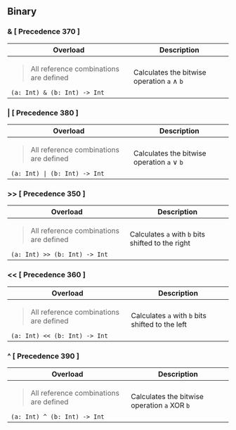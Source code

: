 <link rel="stylesheet" href="../../../../css/reference.css">

## Binary

### & <span class="precedence">[ Precedence 370 ]</span>

<table>
    <thead>
        <tr>
            <th>Overload</th>
            <th>Description</th>
        </tr>
    </thead>
    <tbody>
        <tr>
            <td> 
                <blockquote>
                    <p>All reference combinations are defined</p>
                </blockquote>
                <code>(a: Int) & (b: Int) -> Int</code> 
            </td>
            <td rowspan="1">
                Calculates the bitwise operation <code>a</code> ∧ <code>b</code>
            </td>
        </tr>
    </tbody>
</table>

### | <span class="precedence">[ Precedence 380 ]</span>

<table>
    <thead>
        <tr>
            <th>Overload</th>
            <th>Description</th>
        </tr>
    </thead>
    <tbody>
        <tr>
            <td> 
                <blockquote>
                    <p>All reference combinations are defined</p>
                </blockquote>
                <code>(a: Int) | (b: Int) -> Int</code> 
            </td>
            <td rowspan="1">
                Calculates the bitwise operation <code>a</code> ∨ <code>b</code>
            </td>
        </tr>
    </tbody>
</table>

### >> <span class="precedence">[ Precedence 350 ]</span>

<table>
    <thead>
        <tr>
            <th>Overload</th>
            <th>Description</th>
        </tr>
    </thead>
    <tbody>
        <tr>
            <td> 
                <blockquote>
                    <p>All reference combinations are defined</p>
                </blockquote>
                <code>(a: Int) >> (b: Int) -> Int</code> 
            </td>
            <td rowspan="1">
                Calculates <code>a</code> with <code>b</code> bits shifted to the right
            </td>
        </tr>
    </tbody>
</table>

### << <span class="precedence">[ Precedence 360 ]</span>

<table>
    <thead>
        <tr>
            <th>Overload</th>
            <th>Description</th>
        </tr>
    </thead>
    <tbody>
        <tr>
            <td> 
                <blockquote>
                    <p>All reference combinations are defined</p>
                </blockquote>
                <code>(a: Int) << (b: Int) -> Int</code> 
            </td>
            <td rowspan="1">
                Calculates <code>a</code> with <code>b</code> bits shifted to the left
            </td>
        </tr>
    </tbody>
</table>

### ^ <span class="precedence">[ Precedence 390 ]</span>

<table>
    <thead>
        <tr>
            <th>Overload</th>
            <th>Description</th>
        </tr>
    </thead>
    <tbody>
        <tr>
            <td> 
                <blockquote>
                    <p>All reference combinations are defined</p>
                </blockquote>
                <code>(a: Int) ^ (b: Int) -> Int</code> 
            </td>
            <td rowspan="1">
                Calculates the bitwise operation <code>a</code> XOR <code>b</code>
            </td>
        </tr>
    </tbody>
</table>